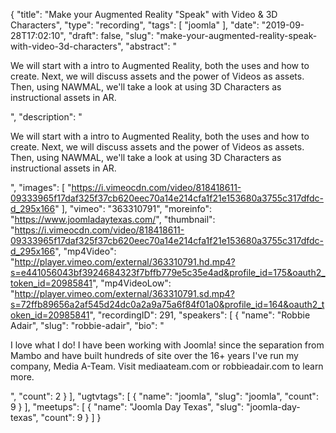 {
  "title": "Make your Augmented Reality \"Speak\" with Video & 3D Characters",
  "type": "recording",
  "tags": [
    "joomla"
  ],
  "date": "2019-09-28T17:02:10",
  "draft": false,
  "slug": "make-your-augmented-reality-speak-with-video-3d-characters",
  "abstract": "<p>We will start with a intro to Augmented Reality, both the uses and how to create. Next, we will discuss assets and the power of Videos as assets. Then, using NAWMAL, we'll take a look at using 3D Characters as instructional assets in AR.</p>",
  "description": "<p>We will start with a intro to Augmented Reality, both the uses and how to create. Next, we will discuss assets and the power of Videos as assets. Then, using NAWMAL, we'll take a look at using 3D Characters as instructional assets in AR.</p>",
  "images": [
    "https://i.vimeocdn.com/video/818418611-09333965f17daf325f37cb620eec70a14e214cfa1f21e153680a3755c317dfdc-d_295x166"
  ],
  "vimeo": "363310791",
  "moreinfo": "https://www.joomladaytexas.com/",
  "thumbnail": "https://i.vimeocdn.com/video/818418611-09333965f17daf325f37cb620eec70a14e214cfa1f21e153680a3755c317dfdc-d_295x166",
  "mp4Video": "http://player.vimeo.com/external/363310791.hd.mp4?s=e441056043bf3924684323f7bffb779e5c35e4ad&profile_id=175&oauth2_token_id=20985841",
  "mp4VideoLow": "http://player.vimeo.com/external/363310791.sd.mp4?s=72ffb89656a2af545d24dc0a2a9a75a6f84f01a0&profile_id=164&oauth2_token_id=20985841",
  "recordingID": 291,
  "speakers": [
    {
      "name": "Robbie Adair",
      "slug": "robbie-adair",
      "bio": "<p>I love what I do! I have been working with Joomla! since the separation from Mambo and have built hundreds of site over the 16+ years I've run my company, Media A-Team. Visit mediaateam.com or robbieadair.com to learn more.</p>",
      "count": 2
    }
  ],
  "ugtvtags": [
    {
      "name": "joomla",
      "slug": "joomla",
      "count": 9
    }
  ],
  "meetups": [
    {
      "name": "Joomla Day Texas",
      "slug": "joomla-day-texas",
      "count": 9
    }
  ]
}